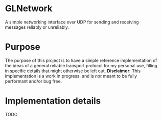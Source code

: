 # GLNetwork
A simple networking interface over UDP for sending and receiving messages reliably or unreliably.

# Purpose
The purpose of this project is to have a simple reference implementation of the ideas of a general reliable transport protocol for my personal use, filling in specific details that might otherwise be left out.
**Disclaimer:** This implementation is a work in progress, and is *not* meant to be fully performant and/or bug free.

# Implementation details
TODO
